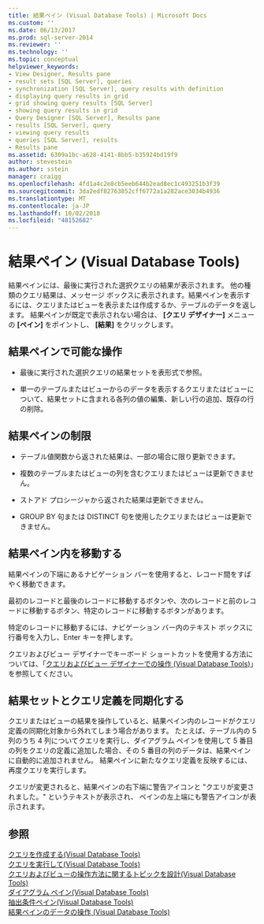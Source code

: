 ```yaml
---
title: 結果ペイン (Visual Database Tools) | Microsoft Docs
ms.custom: ''
ms.date: 06/13/2017
ms.prod: sql-server-2014
ms.reviewer: ''
ms.technology: ''
ms.topic: conceptual
helpviewer_keywords:
- View Designer, Results pane
- result sets [SQL Server], queries
- synchronization [SQL Server], query results with definition
- displaying query results in grid
- grid showing query results [SQL Server]
- showing query results in grid
- Query Designer [SQL Server], Results pane
- results [SQL Server], query
- viewing query results
- queries [SQL Server], results
- Results pane
ms.assetid: 6309a1bc-a628-4141-8bb5-b35924bd19f9
author: stevestein
ms.author: sstein
manager: craigg
ms.openlocfilehash: 4fd1a4c2e8cb5eeb644b2ead8ec1c493251b3f39
ms.sourcegitcommit: 3da2edf82763852cff6772a1a282ace3034b4936
ms.translationtype: MT
ms.contentlocale: ja-JP
ms.lasthandoff: 10/02/2018
ms.locfileid: "48152682"
---
```

# <a name="results-pane-visual-database-tools"></a>結果ペイン (Visual Database Tools)
  結果ペインには、最後に実行された選択クエリの結果が表示されます。 他の種類のクエリ結果は、メッセージ ボックスに表示されます。結果ペインを表示するには、クエリまたはビューを表示または作成するか、テーブルのデータを返します。 結果ペインが既定で表示されない場合は、 **[クエリ デザイナー]** メニューの **[ペイン]** をポイントし、 **[結果]** をクリックします。  
  
## <a name="what-you-can-do-in-the-results-pane"></a>結果ペインで可能な操作  
  
-   最後に実行された選択クエリの結果セットを表形式で参照。  
  
-   単一のテーブルまたはビューからのデータを表示するクエリまたはビューについて、結果セットに含まれる各列の値の編集、新しい行の追加、既存の行の削除。  
  
## <a name="limitations-in-the-results-pane"></a>結果ペインの制限  
  
-   テーブル値関数から返された結果は、一部の場合に限り更新できます。  
  
-   複数のテーブルまたはビューの列を含むクエリまたはビューは更新できません。  
  
-   ストアド プロシージャから返された結果は更新できません。  
  
-   GROUP BY 句または DISTINCT 句を使用したクエリまたはビューは更新できません。  
  
## <a name="navigating-in-the-results-pane"></a>結果ペイン内を移動する  
 結果ペインの下端にあるナビゲーション バーを使用すると、レコード間をすばやく移動できます。  
  
 最初のレコードと最後のレコードに移動するボタンや、次のレコードと前のレコードに移動するボタン、特定のレコードに移動するボタンがあります。  
  
 特定のレコードに移動するには、ナビゲーション バー内のテキスト ボックスに行番号を入力し、Enter キーを押します。  
  
 クエリおよびビュー デザイナーでキーボード ショートカットを使用する方法については、「[クエリおよびビュー デザイナーでの操作 (Visual Database Tools)](visual-database-tools.md)」を参照してください。  
  
## <a name="keeping-the-results-set-synchronized-with-the-query-definition"></a>結果セットとクエリ定義を同期化する  
 クエリまたはビューの結果を操作していると、結果ペイン内のレコードがクエリ定義の同期化対象から外れてしまう場合があります。 たとえば、テーブル内の 5 列のうち 4 列についてクエリを実行し、ダイアグラム ペインを使用して 5 番目の列をクエリの定義に追加した場合、その 5 番目の列のデータは、結果ペインに自動的に追加されません。 結果ペインに新たなクエリ定義を反映するには、再度クエリを実行します。  
  
 クエリが変更されると、結果ペインの右下端に警告アイコンと "クエリが変更されました。" というテキストが表示され、 ペインの左上端にも警告アイコンが表示されます。  
  
## <a name="see-also"></a>参照  
 [クエリを作成する&#40;Visual Database Tools&#41;](create-queries-visual-database-tools.md)   
 [クエリを実行して&#40;Visual Database Tools&#41;](run-queries-visual-database-tools.md)   
 [クエリおよびビューの操作方法に関するトピックを設計&#40;Visual Database Tools&#41;](design-queries-and-views-how-to-topics-visual-database-tools.md)   
 [ダイアグラム ペイン&#40;Visual Database Tools&#41;](diagram-pane-visual-database-tools.md)   
 [抽出条件ペイン&#40;Visual Database Tools&#41;](criteria-pane-visual-database-tools.md)   
 [結果ペインのデータの操作 (Visual Database Tools)](results-pane-visual-database-tools.md)  
  
  
